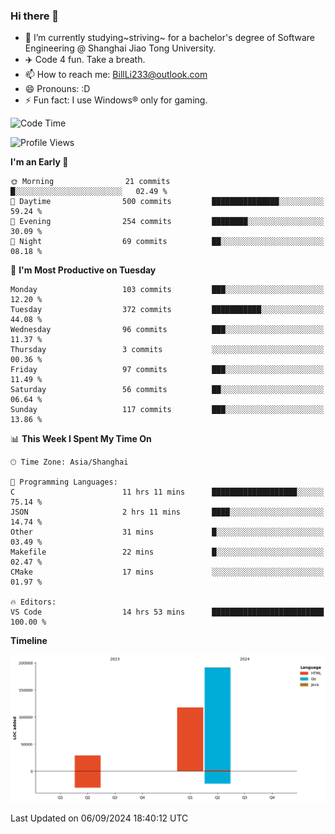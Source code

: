 ### Hi there 👋
- 🌱 I’m currently studying~striving~ for a bachelor's degree of Software Engineering @ Shanghai Jiao Tong University.
- ✈️ Code 4 fun. Take a breath.
- 📫 How to reach me: BillLi233@outlook.com
- 😄 Pronouns: :D
- ⚡ Fun fact: I use Windows® only for gaming.

<!--START_SECTION:waka-->
![Code Time](http://img.shields.io/badge/Code%20Time-318%20hrs%209%20mins-blue)

![Profile Views](http://img.shields.io/badge/Profile%20Views-0-blue)

**I'm an Early 🐤** 

```text
🌞 Morning                21 commits          █░░░░░░░░░░░░░░░░░░░░░░░░   02.49 % 
🌆 Daytime                500 commits         ███████████████░░░░░░░░░░   59.24 % 
🌃 Evening                254 commits         ████████░░░░░░░░░░░░░░░░░   30.09 % 
🌙 Night                  69 commits          ██░░░░░░░░░░░░░░░░░░░░░░░   08.18 % 
```
📅 **I'm Most Productive on Tuesday** 

```text
Monday                   103 commits         ███░░░░░░░░░░░░░░░░░░░░░░   12.20 % 
Tuesday                  372 commits         ███████████░░░░░░░░░░░░░░   44.08 % 
Wednesday                96 commits          ███░░░░░░░░░░░░░░░░░░░░░░   11.37 % 
Thursday                 3 commits           ░░░░░░░░░░░░░░░░░░░░░░░░░   00.36 % 
Friday                   97 commits          ███░░░░░░░░░░░░░░░░░░░░░░   11.49 % 
Saturday                 56 commits          ██░░░░░░░░░░░░░░░░░░░░░░░   06.64 % 
Sunday                   117 commits         ███░░░░░░░░░░░░░░░░░░░░░░   13.86 % 
```


📊 **This Week I Spent My Time On** 

```text
🕑︎ Time Zone: Asia/Shanghai

💬 Programming Languages: 
C                        11 hrs 11 mins      ███████████████████░░░░░░   75.14 % 
JSON                     2 hrs 11 mins       ████░░░░░░░░░░░░░░░░░░░░░   14.74 % 
Other                    31 mins             █░░░░░░░░░░░░░░░░░░░░░░░░   03.49 % 
Makefile                 22 mins             █░░░░░░░░░░░░░░░░░░░░░░░░   02.47 % 
CMake                    17 mins             ░░░░░░░░░░░░░░░░░░░░░░░░░   01.97 % 

🔥 Editors: 
VS Code                  14 hrs 53 mins      █████████████████████████   100.00 % 
```

**Timeline**

![Lines of Code chart](https://raw.githubusercontent.com/GMH233/GMH233/main/assets/bar_graph.png)


 Last Updated on 06/09/2024 18:40:12 UTC
<!--END_SECTION:waka-->

<!--
**GMH233/GMH233** is a ✨ _special_ ✨ repository because its `README.md` (this file) appears on your GitHub profile.

Here are some ideas to get you started:

- 🔭 I’m currently working on ...
- 🌱 I’m currently learning ...
- 👯 I’m looking to collaborate on ...
- 🤔 I’m looking for help with ...
- 💬 Ask me about ...
- 📫 How to reach me: ...
- 😄 Pronouns: ...
- ⚡ Fun fact: ...
-->
